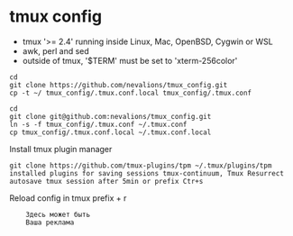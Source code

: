 # tmux config
- tmux '>= 2.4' running inside Linux, Mac, OpenBSD, Cygwin or WSL
- awk, perl and sed
- outside of tmux, '$TERM' must be set to 'xterm-256color'
```
cd
git clone https://github.com/nevalions/tmux_config.git
cp -t ~/ tmux_config/.tmux.conf.local tmux_config/.tmux.conf
```
```
cd
git clone git@github.com:nevalions/tmux_config.git
ln -s -f tmux_config/.tmux.conf ~/.tmux.conf
cp tmux_config/.tmux.conf.local ~/.tmux.conf.local
```
Install tmux plugin manager
```
git clone https://github.com/tmux-plugins/tpm ~/.tmux/plugins/tpm
installed plugins for saving sessions tmux-continuum, Tmux Resurrect
autosave tmux session after 5min or prefix Ctr+s
```
Reload config in tmux prefix + r

```
    Здесь может быть
    Ваша реклама
```

